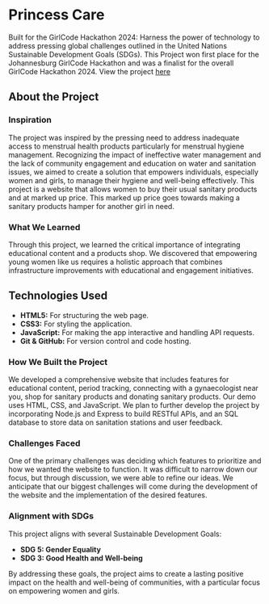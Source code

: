 # Princess Care

Built for the GirlCode Hackathon 2024: Harness the power of technology to address pressing global challenges outlined in the United Nations Sustainable Development Goals (SDGs). This Project won first place for the Johannesburg GirlCode Hackathon and was a finalist for the overall GirlCode Hackathon 2024. View the project [here](https://princesscare.netlify.app/) 
## About the Project

### Inspiration
The project was inspired by the pressing need to address inadequate access to menstrual health products particularly for menstrual hygiene management. Recognizing the impact of ineffective water management and the lack of community engagement and education on water and sanitation issues, we aimed to create a solution that empowers individuals, especially women and girls, to manage their hygiene and well-being effectively. This project is a website that allows women to buy their usual sanitary products and at marked up price. This marked up price goes towards making a sanitary products hamper for another girl in need.

### What We Learned
Through this project, we learned the critical importance of integrating educational content and a products shop. We discovered that empowering young women like us requires a holistic approach that combines infrastructure improvements with educational and engagement initiatives.

## Technologies Used

- **HTML5:** For structuring the web page.
- **CSS3:** For styling the application.
- **JavaScript:** For making the app interactive and handling API requests.
- **Git & GitHub:** For version control and code hosting.

### How We Built the Project
We developed a comprehensive website that includes features for educational content, period tracking, connecting with a gynaecologist near you, shop for sanitary products and donating sanitary products. 
Our demo uses HTML, CSS, and JavaScript. We plan to further develop the project by incorporating Node.js and Express to build RESTful APIs, and an SQL database to store data on sanitation stations and user feedback.

### Challenges Faced
One of the primary challenges was deciding which features to prioritize and how we wanted the website to function. It was difficult to narrow down our focus, but through discussion, we were able to refine our ideas. We anticipate that our biggest challenges will come during the development of the website and the implementation of the desired features.

### Alignment with SDGs
This project aligns with several Sustainable Development Goals:
- **SDG 5: Gender Equality**
- **SDG 3: Good Health and Well-being**

By addressing these goals, the project aims to create a lasting positive impact on the health and well-being of communities, with a particular focus on empowering women and girls.
